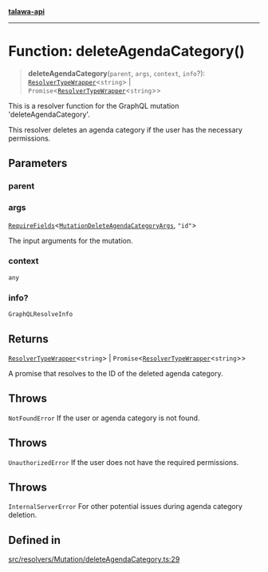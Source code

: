 [**talawa-api**](../../../../README.md)

***

# Function: deleteAgendaCategory()

> **deleteAgendaCategory**(`parent`, `args`, `context`, `info`?): [`ResolverTypeWrapper`](../../../../types/generatedGraphQLTypes/type-aliases/ResolverTypeWrapper.md)\<`string`\> \| `Promise`\<[`ResolverTypeWrapper`](../../../../types/generatedGraphQLTypes/type-aliases/ResolverTypeWrapper.md)\<`string`\>\>

This is a resolver function for the GraphQL mutation 'deleteAgendaCategory'.

This resolver deletes an agenda category if the user has the necessary permissions.

## Parameters

### parent

### args

[`RequireFields`](../../../../types/generatedGraphQLTypes/type-aliases/RequireFields.md)\<[`MutationDeleteAgendaCategoryArgs`](../../../../types/generatedGraphQLTypes/type-aliases/MutationDeleteAgendaCategoryArgs.md), `"id"`\>

The input arguments for the mutation.

### context

`any`

### info?

`GraphQLResolveInfo`

## Returns

[`ResolverTypeWrapper`](../../../../types/generatedGraphQLTypes/type-aliases/ResolverTypeWrapper.md)\<`string`\> \| `Promise`\<[`ResolverTypeWrapper`](../../../../types/generatedGraphQLTypes/type-aliases/ResolverTypeWrapper.md)\<`string`\>\>

A promise that resolves to the ID of the deleted agenda category.

## Throws

`NotFoundError` If the user or agenda category is not found.

## Throws

`UnauthorizedError` If the user does not have the required permissions.

## Throws

`InternalServerError` For other potential issues during agenda category deletion.

## Defined in

[src/resolvers/Mutation/deleteAgendaCategory.ts:29](https://github.com/Suyash878/talawa-api/blob/b5a9d8b4a1ea678a3d6f5b710b3721f91a3052fc/src/resolvers/Mutation/deleteAgendaCategory.ts#L29)

